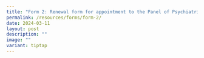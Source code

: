 ```yaml
---
title: "Form 2: Renewal form for appointment to the Panel of Psychiatrists"
permalink: /resources/forms/form-2/
date: 2024-03-11
layout: post
description: ""
image: ""
variant: tiptap
---
```

